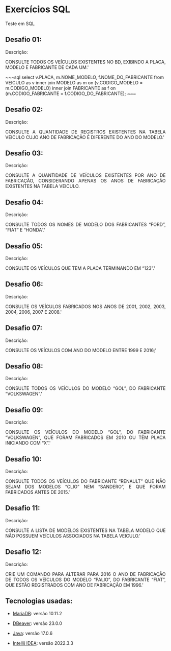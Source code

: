 # Exercícios SQL

<p align="justify">
    Teste em SQL     
</p>


## Desafio 01:
<p align="justify">Descrição:</p>
<p align="justify"> CONSULTE TODOS OS VEÍCULOS EXISTENTES NO BD, EXIBINDO A PLACA, MODELO E FABRICANTE DE CADA UM.'
<p> ~~~sql
    select v.PLACA, m.NOME_MODELO, f.NOME_DO_FABRICANTE
	from VEICULO as v
	inner join MODELO as m on (v.CODIGO_MODELO = m.CODIGO_MODELO)
	inner join FABRICANTE as f 
	on (m.CODIGO_FABRICANTE = f.CODIGO_DO_FABRICANTE);
~~~
</p>
</p>


## Desafio 02:
<p align="justify">Descrição:</p>
<p align="justify"> CONSULTE A QUANTIDADE DE REGISTROS EXISTENTES NA TABELA VEICULO CUJO ANO DE FABRICAÇÃO É DIFERENTE DO ANO DO MODELO.'
</p>

## Desafio 03:
<p align="justify">Descrição:</p>
<p align="justify"> CONSULTE A QUANTIDADE DE VEÍCULOS EXISTENTES POR ANO DE FABRICAÇÃO, CONSIDERANDO APENAS OS ANOS DE FABRICAÇÃO EXISTENTES NA TABELA VEICULO.
</p>

## Desafio 04:
<p align="justify">Descrição:</p>
<p align="justify"> CONSULTE TODOS OS NOMES DE MODELO DOS FABRICANTES “FORD”, “FIAT” E “HONDA”.'
</p>

## Desafio 05:
<p align="justify">Descrição:</p>
<p align="justify"> CONSULTE OS VEÍCULOS QUE TEM A PLACA TERMINANDO EM “123”.'
</p>

## Desafio 06:
<p align="justify">Descrição:</p>
<p align="justify"> CONSULTE OS VEÍCULOS FABRICADOS NOS ANOS DE 2001, 2002, 2003, 2004, 2006, 2007 E 2008.'
</p>

## Desafio 07:
<p align="justify">Descrição:</p>
<p align="justify"> CONSULTE OS VEÍCULOS COM ANO DO MODELO ENTRE 1999 E 2016;'
</p>

## Desafio 08:
<p align="justify">Descrição:</p>
<p align="justify"> CONSULTE TODOS OS VEÍCULOS DO MODELO “GOL”, DO FABRICANTE “VOLKSWAGEN”.'
</p>

## Desafio 09:
<p align="justify">Descrição:</p>
<p align="justify"> CONSULTE OS VEÍCULOS DO MODELO “GOL”, DO FABRICANTE “VOLKSWAGEN”, QUE FORAM FABRICADOS EM 2010 OU TÊM PLACA INICIANDO COM “X”.'
</p>

## Desafio 10:
<p align="justify">Descrição:</p>
<p align="justify"> CONSULTE TODOS OS VEÍCULOS DO FABRICANTE “RENAULT” QUE NÃO SEJAM DOS MODELOS “CLIO” NEM “SANDERO”, E QUE FORAM FABRICADOS ANTES DE 2015.'
</p>

## Desafio 11:
<p align="justify">Descrição:</p>
<p align="justify"> CONSULTE A LISTA DE MODELOS EXISTENTES NA TABELA MODELO QUE NÃO POSSUEM VEÍCULOS ASSOCIADOS NA TABELA VEICULO.'
</p>

## Desafio 12:
<p align="justify">Descrição:</p>
<p align="justify"> CRIE UM COMANDO PARA ALTERAR PARA 2016 O ANO DE FABRICAÇÃO DE TODOS OS VEÍCULOS DO MODELO “PALIO”, DO FABRICANTE “FIAT”, QUE ESTÃO REGISTRADOS COM ANO DE FABRICAÇÃO EM 1996.'
</p>

## Tecnologias usadas:

- [MariaDB](https://mariadb.org/download/?t=mariadb&p=mariadb&r=10.11.2&os=Linux&cpu=x86_64&pkg=tar_gz&i=systemd&m=fder): versão 10.11.2

- [DBeaver](https://dbeaver.io/): versão 23.0.0

- [Java](https://www.oracle.com/java/technologies/downloads/#java17): versão 17.0.6
- [Intellij IDEA](https://www.jetbrains.com/pt-br/idea/download/#section=linux): versão 2022.3.3